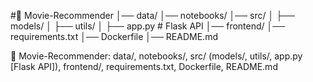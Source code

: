 </pre>#📂 Movie-Recommender</pre>
│── data/
│── notebooks/
│── src/
│   ├── models/
│   ├── utils/
│   ├── app.py  # Flask API
│── frontend/
│── requirements.txt
│── Dockerfile
│── README.md

📂 Movie-Recommender: data/, notebooks/, src/ (models/, utils/, app.py [Flask API]), frontend/, requirements.txt, Dockerfile, README.md

